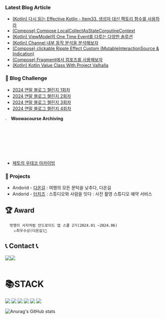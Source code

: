 ### Latest Blog Article
+ <a href="https://chanho-study.tistory.com/162">(Kotlin) 다시 읽는 Effective Kotlin - Item33. 생성자 대신 팩토리 함수를 사용하라</a>
+ <a href="https://chanho-study.tistory.com/161">(Compose) Compose LocalCollectAsStateCoroutineContext</a>
+ <a href="https://chanho-study.tistory.com/160">(Kotlin) ViewModel의 One Time Event를 다루는 다양한 솔루션</a>
+ <a href="https://chanho-study.tistory.com/159">(Kotlin) Channel 내부 동작 분석을 분석해보자</a>
+ <a href="https://chanho-study.tistory.com/157">(Compose) clickable Ripple Effect Custom (MutableInteractionSource & Indication)</a>
+ <a href="https://chanho-study.tistory.com/156">(Compose) Fragment에서 컴포즈를 사용해보자</a>
+ <a href="https://chanho-study.tistory.com/152">(Kotlin) Kotlin Value Class With Project Valhalla</a>

### 💮 Blog Challenge 
+ <a href="https://challenge.thdev.tech/2024-11-11-blog/">2024 연말 블로그 챌린지 1회차 </a>
+ <a href="https://challenge.thdev.tech/2024-11-24-blog/">2024 연말 블로그 챌린지 2회차 </a>
+ <a href="https://challenge.thdev.tech/2024-12-08-blog/">2024 연말 블로그 챌린지 3회차 </a>
+ <a href="https://challenge.thdev.tech/2024-12-23-blog/">2024 연말 블로그 챌린지 4회차 </a>

<img src="https://github.com/user-attachments/assets/84038b32-098b-4068-aa03-05ff803726c7" width="3%"/><b> Woowacourse Archiving</b><br/>
- <a href="https://chanho0908.notion.site/1970f436649f808ea0b4c81e06793909?v=1970f436649f8023bc4d000c1fc148cb">페토의 우테코 아카이빙</a>

### 📌 Projects
- Andorid - <a href="https://github.com/chanho0908/DaOnGil_CleanArchitecture">다온길</a> : 여행의 모든 문턱을 낮추다, 다온길
- Andorid - <a href="https://github.com/GamSungPing/TOUCHEESE_AOS">터치즈</a> : 스튜디오와 사람을 잇다 : 사진 촬영 스튜디오 예약 서비스

## 🏆 Award
      멋쟁이 사자처럼 안드로이드 앱 스쿨 2기(2024.01 ~2024.06)
        ▷최우수상(다온길)🥇

## 📞 Contact 📞
<div style="display:flex; flex-direction:row;">
    <a href="mailto:chanho680526@gmail.com">
        <img src="https://img.shields.io/badge/Gmail-EA4335?style=for-the-badge&logo=Gmail&logoColor=white"> 
    </a>
    <a href="https://chanho-study.tistory.com/">
        <img src="https://img.shields.io/badge/Tistory-000000?style=for-the-badge&logo=Tistory&logoColor=white"> 
    </a>    
</div><br>   

<div align=left><h1>📚STACK</h1></div>
<div align=left> 
  <img src="https://img.shields.io/badge/Android Studio-3DDC84?style=for-the-badge&logo=android&logoColor=white">
  <img src="https://img.shields.io/badge/Kotlin-7F52FF?style=for-the-badge&logo=kotlin&logoColor=white">
  <img src="https://img.shields.io/badge/java-007396?style=for-the-badge&logo=java&logoColor=white"> 
  <img src="https://img.shields.io/badge/docker-2496ED?style=for-the-badge&logo=docker&logoColor=white">   
  <img src="https://img.shields.io/badge/mysql-4479A1?style=for-the-badge&logo=mysql&logoColor=white"> 
  <img src="https://img.shields.io/badge/firebase-FFCA28?style=for-the-badge&logo=firebase&logoColor=white">
  <br>
</div>
<div>

![Anurag's GitHub stats](https://github-readme-stats.vercel.app/api?username=chanho0908&show_icons=true&theme=radical)

</div>
